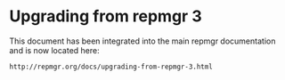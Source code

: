Upgrading from repmgr 3
=======================

This document has been integrated into the main repmgr documentation
and is now located here:

    http://repmgr.org/docs/upgrading-from-repmgr-3.html

